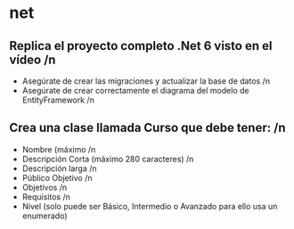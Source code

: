 # net

## Replica el proyecto completo .Net 6 visto en el vídeo /n
   - Asegúrate de crear las migraciones y actualizar la base de datos /n
   - Asegúrate de crear correctamente el diagrama del modelo de EntityFramework /n
## Crea una clase llamada Curso que debe tener: /n
  - Nombre (máximo /n
  - Descripción Corta (máximo 280 caracteres) /n
  - Descripción larga /n
  - Público Objetivo /n
  - Objetivos /n
  - Requisitos /n
  - Nivel (solo puede ser Básico, Intermedio o Avanzado para ello usa un enumerado)
